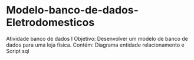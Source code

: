 # Modelo-banco-de-dados-Eletrodomesticos
Atividade banco de dados I 
Objetivo: Desenvolver um modelo de banco de dados para uma loja física.
Contém: Diagrama entidade relacionamento e Script sql
